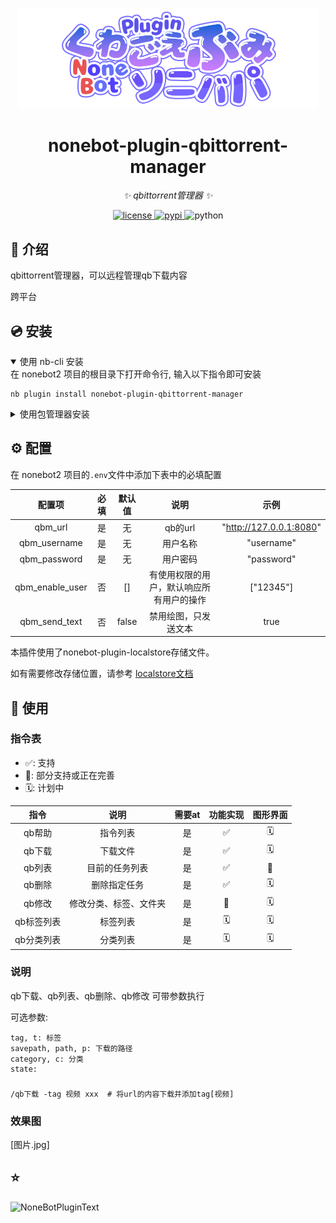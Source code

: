 <div align="center">
  <p><img src="/image/README/title.png" width="480" alt="NoneBotPluginText"></p>
</div>

<div align="center">

# nonebot-plugin-qbittorrent-manager

_✨ qbittorrent管理器 ✨_


<a href="./LICENSE">
    <img src="https://img.shields.io/github/license/SuperGuGuGu/nonebot_plugin_qbittorrent_manager.svg" alt="license">
</a>
<a href="https://pypi.python.org/pypi/nonebot-plugin-qbittorrent-manager">
    <img src="https://img.shields.io/pypi/v/nonebot-plugin-qbittorrent-manager.svg" alt="pypi">
</a>
<img src="https://img.shields.io/badge/python-3.10+-blue.svg" alt="python">

</div>

## 📖 介绍

qbittorrent管理器，可以远程管理qb下载内容

跨平台

## 💿 安装

<details open>
<summary>使用 nb-cli 安装</summary>
在 nonebot2 项目的根目录下打开命令行, 输入以下指令即可安装

    nb plugin install nonebot-plugin-qbittorrent-manager

</details>

<details>
<summary>使用包管理器安装</summary>
在 nonebot2 项目的插件目录下, 打开命令行, 根据你使用的包管理器, 输入相应的安装命令

<details>
<summary>pip</summary>

    pip install nonebot-plugin-qbittorrent-manager

</details>
<details>
<summary>pdm</summary>

    pdm add nonebot-plugin-qbittorrent-manager

</details>
<details>
<summary>poetry</summary>

    poetry add nonebot-plugin-qbittorrent-manager

</details>
<details>
<summary>conda</summary>

    conda install nonebot-plugin-qbittorrent-manager

</details>

打开 nonebot2 项目根目录下的 `pyproject.toml` 文件, 在 `[tool.nonebot]` 部分追加写入

    plugins = ["nonebot_plugin_qbittorrent_manager"]

</details>

## ⚙️ 配置

在 nonebot2 项目的`.env`文件中添加下表中的必填配置

|       配置项       | 必填 |  默认值  |          说明          |           示例            |
|:---------------:|:--:|:-----:|:--------------------:|:-----------------------:|
|     qbm_url     | 是  |   无   |        qb的url        | "http://127.0.0.1:8080" |
|  qbm_username   | 是  |   无   |         用户名称         |       "username"        |
|  qbm_password   | 是  |   无   |         用户密码         |       "password"        |
| qbm_enable_user | 否  |  []   | 有使用权限的用户，默认响应所有用户的操作 |        ["12345"]        |
|  qbm_send_text  | 否  | false |      禁用绘图，只发送文本      |          true           |

本插件使用了nonebot-plugin-localstore存储文件。

如有需要修改存储位置，请参考 [localstore文档](https://github.com/nonebot/plugin-localstore)

## 🎉 使用

### 指令表

- ✅: 支持
- 🚧: 部分支持或正在完善
- 🗓️️: 计划中

|   指令   |     说明      | 需要at | 功能实现 | 图形界面 |
|:------:|:-----------:|:----:|:----:|:----:|
|  qb帮助  |    指令列表     |  是   |  ✅   | 🗓️  |
|  qb下载  |    下载文件     |  是   |  ✅️  | 🗓️  |
|  qb列表  |   目前的任务列表   |  是   |  ✅️  |  🚧  |
|  qb删除  |   删除指定任务    |  是   |  ✅️  | 🗓️  |
|  qb修改  | 修改分类、标签、文件夹 |  是   |  🚧  | 🗓️  |
| qb标签列表 |    标签列表     |  是   | 🗓️  | 🗓️  |
| qb分类列表 |    分类列表     |  是   | 🗓️  | 🗓️  |

### 说明

qb下载、qb列表、qb删除、qb修改 可带参数执行

可选参数:

    tag, t: 标签
    savepath, path, p: 下载的路径
    category, c: 分类
    state:

###

    /qb下载 -tag 视频 xxx  # 将url的内容下载并添加tag[视频]

### 效果图

[图片.jpg]

## ⭐

<p><img src="https://api.star-history.com/svg?repos=SuperGuGuGu/nonebot_plugin_qbittorrent_manager&type=Date" width="480" alt="NoneBotPluginText"></p>

